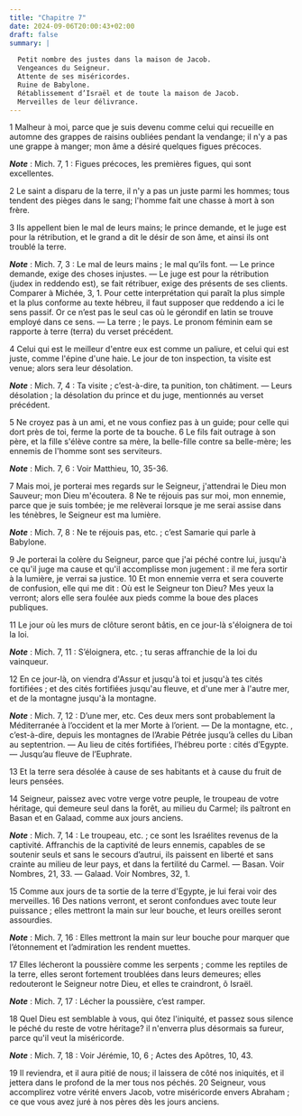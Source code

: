 ```yaml
---
title: "Chapitre 7"
date: 2024-09-06T20:00:43+02:00
draft: false
summary: |
  
  Petit nombre des justes dans la maison de Jacob.
  Vengeances du Seigneur.
  Attente de ses miséricordes.
  Ruine de Babylone.
  Rétablissement d’Israël et de toute la maison de Jacob.
  Merveilles de leur délivrance.
---
```



1 Malheur à moi, parce que je suis devenu comme celui qui recueille en automne des grappes de raisins oubliées pendant la vendange; il n'y a pas une grappe à manger; mon âme a désiré quelques figues précoces.

***Note*** :  Mich. 7, 1 : Figues précoces, les premières figues, qui sont excellentes.

2 Le saint a disparu de la terre, il n'y a pas un juste parmi les hommes; tous tendent des pièges dans le sang; l'homme fait une chasse à mort à son frère.


3 Ils appellent bien le mal de leurs mains; le prince demande, et le juge est pour la rétribution, et le grand a dit le désir de son âme, et ainsi ils ont troublé la terre.

***Note*** :  Mich. 7, 3 : Le mal de leurs mains ; le mal qu’ils font. ― Le prince demande, exige des choses injustes. ― Le juge est pour la rétribution (judex in reddendo est), se fait rétribuer, exige des présents de ses clients. Comparer à Michée, 3, 1. Pour cette interprétation qui paraît la plus simple et la plus conforme au texte hébreu, il faut supposer que reddendo a ici le sens passif. Or ce n’est pas le seul cas où le gérondif en latin se trouve employé dans ce sens. ― La terre ; le pays. Le pronom féminin eam se rapporte à terre (terra) du verset précédent.

4 Celui qui est le meilleur d'entre eux est comme un paliure, et celui qui est juste, comme l'épine d'une haie. Le jour de ton inspection, ta visite est venue; alors sera leur désolation.

***Note*** :  Mich. 7, 4 : Ta visite ; c’est-à-dire, ta punition, ton châtiment. ― Leurs désolation ; la désolation du prince et du juge, mentionnés au verset précédent.


5 Ne croyez pas à un ami, et ne vous confiez pas à un guide; pour celle qui dort près de toi, ferme la porte de ta bouche. 6 Le fils fait outrage à son père, et la fille s'élève contre sa mère, la belle-fille contre sa belle-mère; les ennemis de l'homme sont ses serviteurs.

***Note*** :  Mich. 7, 6 : Voir Matthieu, 10, 35-36.


7 Mais moi, je porterai mes regards sur le Seigneur, j'attendrai le Dieu mon Sauveur; mon Dieu m'écoutera. 8 Ne te réjouis pas sur moi, mon ennemie, parce que je suis tombée; je me relèverai lorsque je me serai assise dans les ténèbres, le Seigneur est ma lumière.

***Note*** :  Mich. 7, 8 : Ne te réjouis pas, etc. ; c’est Samarie qui parle à Babylone.

9 Je porterai la colère du Seigneur, parce que j'ai péché contre lui, jusqu'à ce qu'il juge ma cause et qu'il accomplisse mon jugement : il me fera sortir à la lumière, je verrai sa justice. 10 Et mon ennemie verra et sera couverte de confusion, elle qui me dit : Où est le Seigneur ton Dieu? Mes yeux la verront; alors elle sera foulée aux pieds comme la boue des places publiques.


11 Le jour où les murs de clôture seront bâtis, en ce jour-là s'éloignera de toi la loi.

***Note*** :  Mich. 7, 11 : S’éloignera, etc. ; tu seras affranchie de la loi du vainqueur.

12 En ce jour-là, on viendra d'Assur et jusqu'à toi et jusqu'à tes cités fortifiées ; et des cités fortifiées jusqu'au fleuve, et d'une mer à l'autre mer, et de la montagne jusqu'à la montagne.

***Note*** :  Mich. 7, 12 : D’une mer, etc. Ces deux mers sont probablement la Méditerranée à l’occident et la mer Morte à l’orient. ― De la montagne, etc. , c’est-à-dire, depuis les montagnes de l’Arabie Pétrée jusqu’à celles du Liban au septentrion. ― Au lieu de cités fortifiées, l’hébreu porte : cités d’Egypte. ― Jusqu’au fleuve de l’Euphrate.


13 Et la terre sera désolée à cause de ses habitants et à cause du fruit de leurs pensées.


14 Seigneur, paissez avec votre verge votre peuple, le troupeau de votre héritage, qui demeure seul dans la forêt, au milieu du Carmel; ils paîtront en Basan et en Galaad, comme aux jours anciens.

***Note*** :  Mich. 7, 14 : Le troupeau, etc. ; ce sont les Israélites revenus de la captivité. Affranchis de la captivité de leurs ennemis, capables de se soutenir seuls et sans le secours d’autrui, ils paissent en liberté et sans crainte au milieu de leur pays, et dans la fertilité du Carmel. ― Basan. Voir Nombres, 21, 33. ― Galaad. Voir Nombres, 32, 1.

15 Comme aux jours de ta sortie de la terre d'Egypte, je lui ferai voir des merveilles. 16 Des nations verront, et seront confondues avec toute leur puissance ; elles mettront la main sur leur bouche, et leurs oreilles seront assourdies.

***Note*** :  Mich. 7, 16 : Elles mettront la main sur leur bouche pour marquer que l’étonnement et l’admiration les rendent muettes.

17 Elles lécheront la poussière comme les serpents ; comme les reptiles de la terre, elles seront fortement troublées dans leurs demeures; elles redouteront le Seigneur notre Dieu, et elles te craindront, ô Israël.

***Note*** :  Mich. 7, 17 : Lécher la poussière, c’est ramper.


18 Quel Dieu est semblable à vous, qui ôtez l'iniquité, et passez sous silence le péché du reste de votre héritage? il n'enverra plus désormais sa fureur, parce qu'il veut la miséricorde.

***Note*** :  Mich. 7, 18 : Voir Jérémie, 10, 6 ; Actes des Apôtres, 10, 43.

19 Il reviendra, et il aura pitié de nous; il laissera de côté nos iniquités, et il jettera dans le profond de la mer tous nos péchés. 20 Seigneur, vous accomplirez votre vérité envers Jacob, votre miséricorde envers Abraham ; ce que vous avez juré à nos pères dès les jours anciens.
